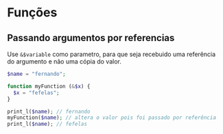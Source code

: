 # Funções

## Passando argumentos por referencias

Use `&$variable` como parametro, para que seja recebuido uma referência
do argumento e não uma cópia do valor.

```php
$name = "fernando";

function myFunction (&$x) {
  $x = "fefelas";
}

print_l($name); // fernando
myFunction($name); // altera o valor pois foi passado por referência
print_l($name); // fefelas
```